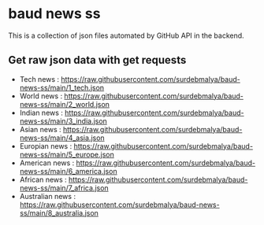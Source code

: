 # baud news ss 
This is a collection of json files automated by GitHub API in the backend.

## Get raw json data with get requests
- Tech news : https://raw.githubusercontent.com/surdebmalya/baud-news-ss/main/1_tech.json
- World news : https://raw.githubusercontent.com/surdebmalya/baud-news-ss/main/2_world.json
- Indian news : https://raw.githubusercontent.com/surdebmalya/baud-news-ss/main/3_india.json
- Asian news : https://raw.githubusercontent.com/surdebmalya/baud-news-ss/main/4_asia.json
- Europian news : https://raw.githubusercontent.com/surdebmalya/baud-news-ss/main/5_europe.json
- American news : https://raw.githubusercontent.com/surdebmalya/baud-news-ss/main/6_america.json
- African news : https://raw.githubusercontent.com/surdebmalya/baud-news-ss/main/7_africa.json
- Australian news : https://raw.githubusercontent.com/surdebmalya/baud-news-ss/main/8_australia.json
